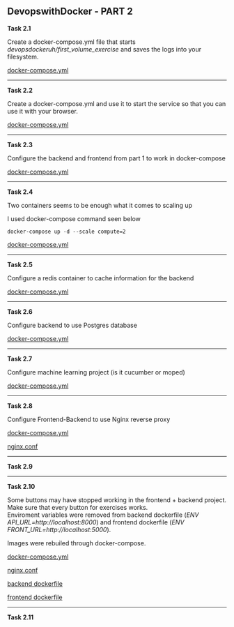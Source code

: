 ## DevopswithDocker - PART 2

**Task 2.1**

Create a docker-compose.yml file that starts *devopsdockeruh/first_volume_exercise* and saves the logs into your filesystem.  

[docker-compose.yml](./2.1/docker-compose.yml)  

____________________________________

**Task 2.2**  

Create a docker-compose.yml and use it to start the service so that you can use it with your browser.  

[docker-compose.yml](./2.2/docker-compose.yml)   
____________________________________

**Task 2.3**  

Configure the backend and frontend from part 1 to work in docker-compose  

[docker-compose.yml](./2.3/docker-compose.yml)  

____________________________________

**Task 2.4**  

Two containers seems to be enough what it comes to scaling up

I used docker-compose command seen below  

`docker-compose up -d --scale compute=2`  

[docker-compose.yml](./2.4/docker-compose.yml)

____________________________________

**Task 2.5**  

Configure a redis container to cache information for the backend  

[docker-compose.yml](./2.5/docker-compose.yml)  

____________________________________

**Task 2.6**

Configure backend to use Postgres database

[docker-compose.yml](./2.6/docker-compose.yml)  
____________________________________

**Task 2.7**  

Configure machine learning project (is it cucumber or moped)

[docker-compose.yml](./2.7/docker-compose.yml)  
____________________________________

**Task 2.8**  

Configure Frontend-Backend to use Nginx reverse proxy

[docker-compose.yml](./2.8/docker-compose.yml) 

[nginx.conf](./2.8/nginx.conf) 

____________________________________

**Task 2.9**  

____________________________________

**Task 2.10**  

Some buttons may have stopped working in the frontend + backend project. Make sure that every button for exercises works.  
Enviroment variables were removed from backend dockerfile (_ENV API_URL=http://localhost:8000_) and frontend dockerfile (_ENV FRONT_URL=http://localhost:5000_).   

Images were rebuiled through docker-compose.  

[docker-compose.yml](./2.10/docker-compose.yml) 

[nginx.conf](./2.10/nginx.conf) 

[backend dockerfile](./2.10/dockerfile/backend/dockerfile)  

[frontend dockerfile](./2.10/dockerfile/frontend/dockerfile)  


____________________________________

**Task 2.11**  

